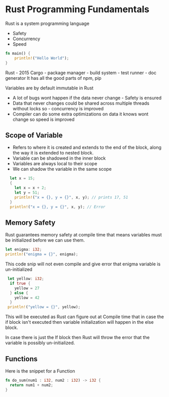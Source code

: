 # Rust Programming Fundamentals

Rust is a system programming language
- Safety
- Concurrency
- Speed
  
```rust
fn main() {
	println!("Hello World");
}
```

Rust - 2015
Cargo
	- package manager
	- build system
	- test runner
	- doc generator
It has all the good parts of npm, pip

Variables are by default immutable in Rust
- A lot of bugs wont happen if the data never change - Safety is ensured
- Data that never changes could be shared across multiple threads without locks so - concurrency is improved
- Compiler can do some extra optimizations on data it knows wont change so speed is improved

## Scope of Variable
- Refers to where it is created and extends to the end of the block, along the way it is extended to nested block.
- Variable can be shadowed in the inner block
- Variables are always local to their scope
- We can shadow the  variable in the same scope

```rust
  let x = 15;
  {
    let x = x + 2;
    let y = 51;
    println!("x = {}, y = {}", x, y); // prints 17, 51
  }
  println!("x = {}, y = {}", x, y); // Error
```

## Memory Safety
Rust guarantees memory safety at compile time
that means variables must be initialized before we can use them.
```rust
let enigma: i32;
println!("enigma = {}", enigma);

```
This code snip will not even compile and give error that enigma variable is un-initialized
```rust
 let yellow: i32;
  if true {
    yellow = 27
  } else {
    yellow = 42
  }
 println!("yellow = {}", yellow);
```
This will be executed as Rust can figure out at Compile time that in case the if block isn't executed then variable initialization will happen in the else block.

In case there is just the If block then Rust will throw the error that the variable is possibly un-initialized.

## Functions
Here is the snippet for a Function
```rust
fn do_sum(num1 : i32, num2 : i32) -> i32 {
  return num1 + num2;
}
```
